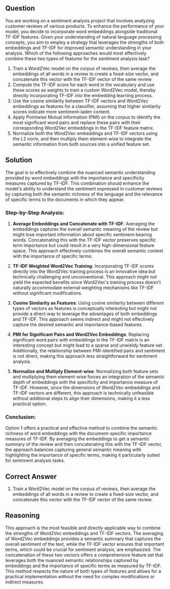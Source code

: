 ## Question
You are working on a sentiment analysis project that involves analyzing customer reviews of various products. To enhance the performance of your model, you decide to incorporate word embeddings alongside traditional TF-IDF features. Given your understanding of natural language processing concepts, you aim to employ a strategy that leverages the strengths of both embeddings and TF-IDF for improved semantic understanding in your analysis. Which of the following approaches would most effectively combine these two types of features for the sentiment analysis task?

1. Train a Word2Vec model on the corpus of reviews, then average the embeddings of all words in a review to create a fixed-size vector, and concatenate this vector with the TF-IDF vector of the same review.
2. Compute the TF-IDF score for each word in the vocabulary and use these scores as weights to train a custom Word2Vec model, thereby directly incorporating TF-IDF into the embedding learning process.
3. Use the cosine similarity between TF-IDF vectors and Word2Vec embeddings as features for a classifier, assuming that higher similarity scores indicate more sentiment-laden content.
4. Apply Pointwise Mutual Information (PMI) on the corpus to identify the most significant word pairs and replace these pairs with their corresponding Word2Vec embeddings in the TF-IDF feature matrix.
5. Normalize both the Word2Vec embeddings and TF-IDF vectors using the L2 norm, and then multiply them element-wise to integrate the semantic information from both sources into a unified feature set.

## Solution

The goal is to effectively combine the nuanced semantic understanding provided by word embeddings with the importance and specificity measures captured by TF-IDF. This combination should enhance the model's ability to understand the sentiment expressed in customer reviews by capturing both the semantic richness of the language and the relevance of specific terms to the documents in which they appear.

### Step-by-Step Analysis:

1. **Average Embeddings and Concatenate with TF-IDF**: Averaging the embeddings captures the overall semantic meaning of the review but might lose important information about specific sentiment-bearing words. Concatenating this with the TF-IDF vector preserves specific term importance but could result in a very high-dimensional feature space. This approach effectively combines the overall semantic context with the importance of specific terms.

2. **TF-IDF Weighted Word2Vec Training**: Incorporating TF-IDF scores directly into the Word2Vec training process is an innovative idea but technically challenging and unconventional. This approach might not yield the expected benefits since Word2Vec's training process doesn't naturally accommodate external weighting mechanisms like TF-IDF without significant modifications.

3. **Cosine Similarity as Features**: Using cosine similarity between different types of vectors as features is conceptually interesting but might not provide a direct way to leverage the advantages of both embeddings and TF-IDF. This approach seems indirect and might not effectively capture the desired semantic and importance-based features.

4. **PMI for Significant Pairs and Word2Vec Embeddings**: Replacing significant word pairs with embeddings in the TF-IDF matrix is an interesting concept but might lead to a sparse and unwieldy feature set. Additionally, the relationship between PMI-identified pairs and sentiment is not direct, making this approach less straightforward for sentiment analysis.

5. **Normalize and Multiply Element-wise**: Normalizing both feature sets and multiplying them element-wise forces an integration of the semantic depth of embeddings with the specificity and importance measure of TF-IDF. However, since the dimensions of Word2Vec embeddings and TF-IDF vectors are different, this approach is technically unfeasible without additional steps to align their dimensions, making it a less practical option.

### Conclusion:
Option 1 offers a practical and effective method to combine the semantic richness of word embeddings with the document-specific importance measures of TF-IDF. By averaging the embeddings to get a semantic summary of the review and then concatenating this with the TF-IDF vector, the approach balances capturing general semantic meaning with highlighting the importance of specific terms, making it particularly suited for sentiment analysis tasks.

## Correct Answer

1. Train a Word2Vec model on the corpus of reviews, then average the embeddings of all words in a review to create a fixed-size vector, and concatenate this vector with the TF-IDF vector of the same review.

## Reasoning

This approach is the most feasible and directly applicable way to combine the strengths of Word2Vec embeddings and TF-IDF vectors. The averaging of Word2Vec embeddings provides a semantic summary that captures the overall sentiment of the text, while the TF-IDF vector ensures that important terms, which could be crucial for sentiment analysis, are emphasized. The concatenation of these two vectors offers a comprehensive feature set that leverages both the nuanced semantic relationships captured by embeddings and the importance of specific terms as measured by TF-IDF. This method respects the nature of both types of features and allows for a practical implementation without the need for complex modifications or indirect measures.